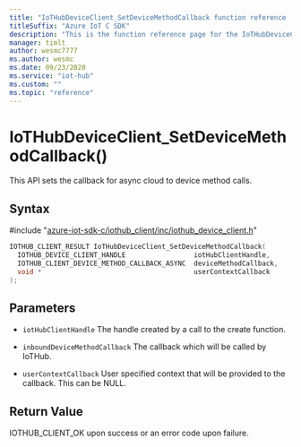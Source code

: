 ```yaml
---                             
title: "IoTHubDeviceClient_SetDeviceMethodCallback function reference | Microsoft Docs" 
titleSuffix: "Azure IoT C SDK"            
description: "This is the function reference page for the IoTHubDeviceClient_SetDeviceMethodCallback() function in the Azure IoT C SDK. This SDK is used with Azure IoT Hub and Azure IoT Hub Device Provisioning Service"            
manager: timlt                 
author: wesmc7777              
ms.author: wesmc               
ms.date: 09/23/2020                    
ms.service: "iot-hub"             
ms.custom: ""                
ms.topic: "reference"        
---                            
```


# IoTHubDeviceClient_SetDeviceMethodCallback()

This API sets the callback for async cloud to device method calls.

## Syntax

\#include "[azure-iot-sdk-c/iothub_client/inc/iothub_device_client.h](../iothub-device-client-h.md)"  
```C
IOTHUB_CLIENT_RESULT IoTHubDeviceClient_SetDeviceMethodCallback(
  IOTHUB_DEVICE_CLIENT_HANDLE                 iotHubClientHandle,
  IOTHUB_CLIENT_DEVICE_METHOD_CALLBACK_ASYNC  deviceMethodCallback,
  void *                                      userContextCallback
);
```

## Parameters
* `iotHubClientHandle` The handle created by a call to the create function. 

* `inboundDeviceMethodCallback` The callback which will be called by IoTHub. 

* `userContextCallback` User specified context that will be provided to the callback. This can be NULL.

## Return Value
IOTHUB_CLIENT_OK upon success or an error code upon failure.

